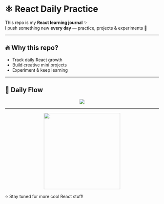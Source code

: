 
# ⚛️ React Daily Practice  

This repo is my **React learning journal** ✨  
I push something new **every day** — practice, projects & experiments 🚀  

---

## 🔥 Why this repo?
- Track daily React growth  
- Build creative mini projects  
- Experiment & keep learning  

---

## 🚀 Daily Flow
<p align="center">
  <img src="https://readme-typing-svg.herokuapp.com?size=22&duration=3000&color=61DAFB&center=true&vCenter=true&width=600&lines=Learn+→+Build+→+Commit+→+Repeat" />
</p>

---

<p align="center">
  <img src="https://media.giphy.com/media/eNAsjO55tPbgaor7ma/giphy.gif" width="250"/>
</p>

⭐ Stay tuned for more cool React stuff!  
